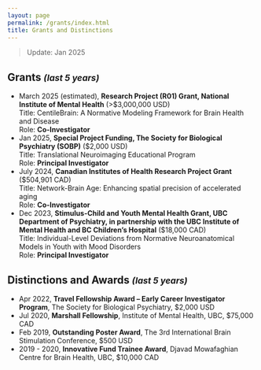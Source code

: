 ```yaml
---
layout: page
permalink: /grants/index.html
title: Grants and Distinctions
---
```


> Update: Jan 2025

## Grants <small><i>(last 5 years)</i></small>

- March 2025 (estimated), **Research Project (R01) Grant, National Institute of Mental Health** (>$3,000,000 USD) <br> Title: CentileBrain: A Normative Modeling Framework for Brain Health and Disease <br>Role: **Co-Investigator**<br>
- Jan 2025, **Special Project Funding, The Society for Biological Psychiatry (SOBP)** ($2,000 USD) <br> Title: Translational Neuroimaging Educational Program <br>Role: **Principal Investigator**<br>
- July 2024, **Canadian Institutes of Health Research Project Grant** ($504,901 CAD)<br> Title: Network-Brain Age: Enhancing spatial precision of accelerated aging <br>Role: **Co-Investigator**<br>
- Dec 2023, **Stimulus-Child and Youth Mental Health Grant, UBC Department of Psychiatry, in partnership with the UBC Institute of Mental Health and BC Children’s Hospital** ($18,000 CAD)<br>Title: Individual-Level Deviations from Normative Neuroanatomical Models in Youth with Mood Disorders <br>Role: **Principal Investigator**


## Distinctions and Awards <small><i>(last 5 years)</i></small>

- Apr 2022, **Travel Fellowship Award – Early Career Investigator Program**, The Society for Biological Psychiatry, $2,000 USD
- Jul 2020, **Marshall Fellowship**, Institute of Mental Health, UBC, $75,000 CAD
- Feb 2019, **Outstanding Poster Award**, The 3rd International Brain Stimulation Conference, $500 USD
- 2019 - 2020, **Innovative Fund Trainee Award**, Djavad Mowafaghian Centre for Brain Health, UBC, $10,000 CAD

<br>
